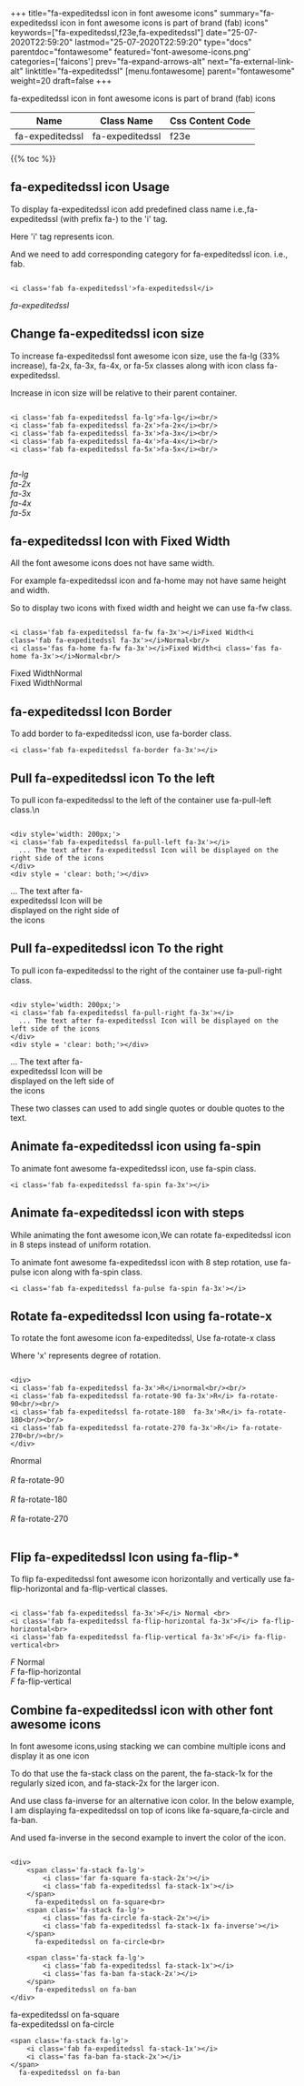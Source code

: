 +++
title="fa-expeditedssl icon in font awesome icons"
summary="fa-expeditedssl icon in font awesome icons is part of brand (fab) icons"
keywords=["fa-expeditedssl,f23e,fa-expeditedssl"]
date="25-07-2020T22:59:20"
lastmod="25-07-2020T22:59:20"
type="docs"
parentdoc="fontawesome"
featured='font-awesome-icons.png'
categories=['faicons']
prev="fa-expand-arrows-alt"
next="fa-external-link-alt"
linktitle="fa-expeditedssl"
[menu.fontawesome]
parent="fontawesome"
weight=20
draft=false
+++


fa-expeditedssl icon in font awesome icons is part of brand (fab) icons

<div class='table-responsive'><table class='table'><thead><tr><th>Name</th><th>Class Name</th><th>Css Content Code</th></tr></thead><tbody><tr><td>fa-expeditedssl</td><td>fa-expeditedssl</td><td>f23e</td></tr></tbody></table></div>


{{% toc %}}


## fa-expeditedssl icon Usage

To display fa-expeditedssl icon add predefined class name i.e.,fa-expeditedssl (with prefix fa-) to the 'i' tag.

Here 'i' tag represents icon.

And we need to add corresponding category for fa-expeditedssl icon. i.e., fab.


```

<i class='fab fa-expeditedssl'>fa-expeditedssl</i>
```

<i class='fab fa-expeditedssl'>fa-expeditedssl</i>




## Change fa-expeditedssl icon size
To increase fa-expeditedssl font awesome icon size, use the fa-lg (33% increase), fa-2x, fa-3x, fa-4x, or fa-5x classes along with icon class fa-expeditedssl.

Increase in icon size will be relative to their parent container. 

```

<i class='fab fa-expeditedssl fa-lg'>fa-lg</i><br/>
<i class='fab fa-expeditedssl fa-2x'>fa-2x</i><br/>
<i class='fab fa-expeditedssl fa-3x'>fa-3x</i><br/>
<i class='fab fa-expeditedssl fa-4x'>fa-4x</i><br/>
<i class='fab fa-expeditedssl fa-5x'>fa-5x</i><br/>
            
```

<i class='fab fa-expeditedssl fa-lg'>fa-lg</i><br/>
<i class='fab fa-expeditedssl fa-2x'>fa-2x</i><br/>
<i class='fab fa-expeditedssl fa-3x'>fa-3x</i><br/>
<i class='fab fa-expeditedssl fa-4x'>fa-4x</i><br/>
<i class='fab fa-expeditedssl fa-5x'>fa-5x</i><br/>
            



## fa-expeditedssl Icon with Fixed Width 

All the font awesome icons does not have same width.

For example fa-expeditedssl icon and fa-home may not have same height and width.

So to display two icons with fixed width and height we can use fa-fw class.


```

<i class='fab fa-expeditedssl fa-fw fa-3x'></i>Fixed Width<i class='fab fa-expeditedssl fa-3x'></i>Normal<br/>
<i class='fas fa-home fa-fw fa-3x'></i>Fixed Width<i class='fas fa-home fa-3x'></i>Normal<br/>
```

<i class='fab fa-expeditedssl fa-fw fa-3x'></i>Fixed Width<i class='fab fa-expeditedssl fa-3x'></i>Normal<br/>
<i class='fas fa-home fa-fw fa-3x'></i>Fixed Width<i class='fas fa-home fa-3x'></i>Normal<br/>



## fa-expeditedssl Icon Border 

To add border to fa-expeditedssl icon, use fa-border class.


```
<i class='fab fa-expeditedssl fa-border fa-3x'></i>

```
<i class='fab fa-expeditedssl fa-border fa-3x'></i>





## Pull fa-expeditedssl icon To the left

To pull icon fa-expeditedssl to the left of the container use fa-pull-left class.\n

```

<div style='width: 200px;'>
<i class='fab fa-expeditedssl fa-pull-left fa-3x'></i>
  ... The text after fa-expeditedssl Icon will be displayed on the right side of the icons
</div>
<div style = 'clear: both;'></div>
```

<div style='width: 200px;'>
<i class='fab fa-expeditedssl fa-pull-left fa-3x'></i>
  ... The text after fa-expeditedssl Icon will be displayed on the right side of the icons
</div>
<div style = 'clear: both;'></div>




## Pull fa-expeditedssl icon To the right
To pull icon fa-expeditedssl to the right of the container use fa-pull-right class.

```

<div style='width: 200px;'>
<i class='fab fa-expeditedssl fa-pull-right fa-3x'></i>
  ... The text after fa-expeditedssl Icon will be displayed on the left side of the icons
</div>
<div style = 'clear: both;'></div>
```

<div style='width: 200px;'>
<i class='fab fa-expeditedssl fa-pull-right fa-3x'></i>
  ... The text after fa-expeditedssl Icon will be displayed on the left side of the icons
</div>
<div style = 'clear: both;'></div>

These two classes can used to add single quotes or double quotes to the text.


## Animate fa-expeditedssl icon using fa-spin
To animate font awesome fa-expeditedssl icon, use fa-spin class.

```
<i class='fab fa-expeditedssl fa-spin fa-3x'></i>
```
<i class='fab fa-expeditedssl fa-spin fa-3x'></i>




## Animate fa-expeditedssl icon with steps
While animating the font awesome icon,We can rotate fa-expeditedssl icon in 8 steps instead of uniform rotation.

To animate font awesome fa-expeditedssl icon with 8 step rotation, use fa-pulse icon along with fa-spin class.


```
<i class='fab fa-expeditedssl fa-pulse fa-spin fa-3x'></i>

```
<i class='fab fa-expeditedssl fa-pulse fa-spin fa-3x'></i>





## Rotate fa-expeditedssl Icon using fa-rotate-x
To rotate the font awesome icon fa-expeditedssl, Use fa-rotate-x class

Where 'x' represents degree of rotation.


```

<div>
<i class='fab fa-expeditedssl fa-3x'>R</i>normal<br/><br/>
<i class='fab fa-expeditedssl fa-rotate-90 fa-3x'>R</i> fa-rotate-90<br/><br/> 
<i class='fab fa-expeditedssl fa-rotate-180  fa-3x'>R</i> fa-rotate-180<br/><br/> 
<i class='fab fa-expeditedssl fa-rotate-270 fa-3x'>R</i> fa-rotate-270<br/><br/>
</div>
```

<div>
<i class='fab fa-expeditedssl fa-3x'>R</i>normal<br/><br/>
<i class='fab fa-expeditedssl fa-rotate-90 fa-3x'>R</i> fa-rotate-90<br/><br/> 
<i class='fab fa-expeditedssl fa-rotate-180  fa-3x'>R</i> fa-rotate-180<br/><br/> 
<i class='fab fa-expeditedssl fa-rotate-270 fa-3x'>R</i> fa-rotate-270<br/><br/>
</div>




## Flip fa-expeditedssl Icon using fa-flip-*
To flip fa-expeditedssl font awesome icon horizontally and vertically use fa-flip-horizontal and fa-flip-vertical classes. 

```

<i class='fab fa-expeditedssl fa-3x'>F</i> Normal <br>
<i class='fab fa-expeditedssl fa-flip-horizontal fa-3x'>F</i> fa-flip-horizontal<br>
<i class='fab fa-expeditedssl fa-flip-vertical fa-3x'>F</i> fa-flip-vertical<br>
```

<i class='fab fa-expeditedssl fa-3x'>F</i> Normal <br>
<i class='fab fa-expeditedssl fa-flip-horizontal fa-3x'>F</i> fa-flip-horizontal<br>
<i class='fab fa-expeditedssl fa-flip-vertical fa-3x'>F</i> fa-flip-vertical<br>




## Combine fa-expeditedssl icon with other font awesome icons
In font awesome icons,using stacking we can combine multiple icons and display it as one icon 

To do that use the fa-stack class on the parent, the fa-stack-1x for the regularly sized icon, and fa-stack-2x for the larger icon.

And use class fa-inverse for an alternative icon color. 
In the below example, I am displaying fa-expeditedssl on top of icons like fa-square,fa-circle and fa-ban.

And used fa-inverse in the second example to invert the color of the icon.

```

<div>
    <span class='fa-stack fa-lg'>
        <i class='far fa-square fa-stack-2x'></i>
        <i class='fab fa-expeditedssl fa-stack-1x'></i>
    </span>
      fa-expeditedssl on fa-square<br>
    <span class='fa-stack fa-lg'>
        <i class='fas fa-circle fa-stack-2x'></i>
        <i class='fab fa-expeditedssl fa-stack-1x fa-inverse'></i>
    </span>
      fa-expeditedssl on fa-circle<br>

    <span class='fa-stack fa-lg'>
        <i class='fab fa-expeditedssl fa-stack-1x'></i>
        <i class='fas fa-ban fa-stack-2x'></i>
    </span>
      fa-expeditedssl on fa-ban
</div>
```

<div>
    <span class='fa-stack fa-lg'>
        <i class='far fa-square fa-stack-2x'></i>
        <i class='fab fa-expeditedssl fa-stack-1x'></i>
    </span>
      fa-expeditedssl on fa-square<br>
    <span class='fa-stack fa-lg'>
        <i class='fas fa-circle fa-stack-2x'></i>
        <i class='fab fa-expeditedssl fa-stack-1x fa-inverse'></i>
    </span>
      fa-expeditedssl on fa-circle<br>

    <span class='fa-stack fa-lg'>
        <i class='fab fa-expeditedssl fa-stack-1x'></i>
        <i class='fas fa-ban fa-stack-2x'></i>
    </span>
      fa-expeditedssl on fa-ban
</div>






